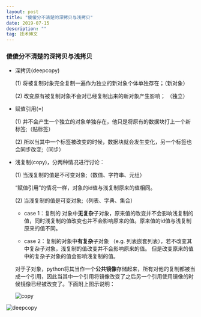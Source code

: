```yaml
---
layout: post
title: "傻傻分不清楚的深拷贝与浅拷贝"
date: 2019-07-15
description: ""
tag: 技术博文
---
```


### 傻傻分不清楚的深拷贝与浅拷贝

* 深拷贝(deepcopy)

  (1) 将被复制对象完全复制一遍作为独立的新对象个体单独存在；（新对象）

  (2) 改变原有被复制对象不会对已经复制出来的新对象产生影响； （独立）

* 赋值引用(=)

  (1) 并不会产生一个独立的对象单独存在，他只是将原有的数据块打上一个新标签;（贴标签）

  (2) 所以当其中一个标签被改变的时候，数据块就会发生变化，另一个标签也会同步改变;（同步）

* 浅复制(copy)，分两种情况进行讨论：

  (1) 当浅复制的值是不可变对象;（数值、字符串、元组）

  “赋值引用”的情况一样，对象的id值与浅复制原来的值相同。

  (2) 当浅复制的值是可变对象;（列表、字典、集合）

  * case 1：复制的 对象中**无复杂**子对象，原来值的改变并不会影响浅复制的值，同时浅复制的值改变也并不会影响原来的值。原来值的id值与浅复制原来的值不同。

  * case 2：复制的对象中**有复杂**子对象 （e.g. 列表嵌套列表），若不改变其中复杂子对象，浅复制的值改变并不会影响原来的值。 但是改变原来的值 中的复杂子对象的值会影响浅复制的值。

  对于子对象，python将其当作一个**公共镜像**存储起来，所有对他的复制都被当成一个引用，因此当其中一个引用将镜像改变了之后另一个引用使用镜像的时候镜像已经被改变了。下面附上图示说明：
  
  ![copy](/Users/a/Desktop/copy.png)

![deepcopy](/Users/a/Desktop/deepcopy.png)